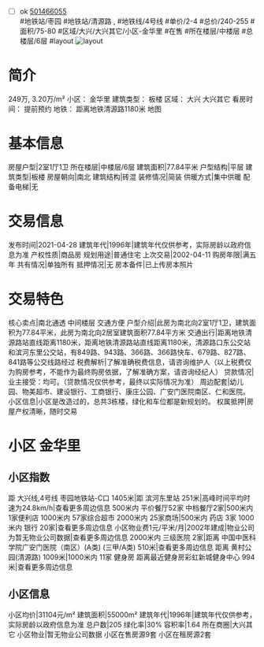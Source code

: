 - [ ] ok [501466055](https://bj.5i5j.com/ershoufang/501466055.html)  
 #地铁站/枣园 #地铁站/清源路 ,  #地铁线/4号线
#单价/2-4 #总价/240-255 #面积/75-80   #区域/大兴/大兴其它/小区-金华里 #在售 #所在楼层/中楼层 #总楼层/6层 #layout 
![layout](http://image2a.5i5j.com/bdir/layout/18c4dafdff0342b99360ae45db62fc26.jpg_P5.jpg) 
# 简介 
 249万,  3.20万/m² 
小区： 金华里
建筑类型： 板楼
区域： 大兴 大兴其它
看房时间： 提前预约
地铁： 距离地铁清源路1180米 地图
# 基本信息 
 房屋户型|2室1厅1卫
所在楼层|中楼层/6层
建筑面积|77.84平米
户型结构|平层
建筑类型|板楼
房屋朝向|南北
建筑结构|砖混
装修情况|简装
供暖方式|集中供暖
配备电梯|无
# 交易信息 
 发布时间|2021-04-28
建筑年代|1996年|建筑年代仅供参考，实际房龄以政府信息为准
产权性质|商品房
规划用途|普通住宅
上次交易|2002-04-11
购房年限|满五年
共有情况|单独所有
抵押情况|无
房本备件|已上传房本照片
# 交易特色 
 核心卖点|南北通透 中间楼层 交通方便
户型介绍|此房为南北向2室1厅1卫，建筑面积为77.84平米，此房为南北向2居室建筑面积77.84平方米
交通出行|距离地铁清源路站直线距离1180米，距离地铁清源路站直线距离1180米，清源路口东公交站和滨河东里公交站，有849路、943路、366路、366路快车、679路、827路、841路等公交线路经过
税费解析|了解准确税费信息，请咨询维护人（以上税费仅为购房参考，不能作为最终购房依据，了解准确方案，请咨询经纪人）
贷款情况|业主接受：均可。（贷款情况仅供参考，最终以实际情况为准）
周边配套|幼儿园、物美超市、建设银行、工商银行、康庄公园、广安门医院南区、仁和医院。
小区信息|小区是改造过的，总共3栋楼，绿化和车位都是新规划的。
权属抵押|房屋产权清晰，随时交易
# 小区 金华里
## 小区指数 
 距 大兴线,4号线 枣园地铁站-C口 1405米|距 滨河东里站 251米|高峰时间平均时速为24.8km/h|查看更多周边信息
500米内 平价餐厅52家
中档餐厅2家|500米内 1家便利店
1000米内 57家综合超市
2000米内 25家商场|500米内 药店 3家
1000米内 银行 20家|查看更多周边信息
小区物业费1元/平米/月|2002年建成|物业公司为暂无物业公司数据|查看更多周边信息
2000米内 三级医院 2家|距离 中国中医科学院广安门医院（南区）(A类) (三甲/A类) 510米|查看更多周边信息
距离 黄村公园(清源路) 1009米|1000米内 11家 健身房
距离最近健身房彩虹新城健身中心 994米|查看更多周边信息
## 小区信息 
 小区均价|31104元/m²
建筑面积|55000m²
建筑年代|1996年|建筑年代仅供参考，实际房龄以政府信息为准
总户数|205
绿化率|30%
容积率|1.64
所在商圈|大兴其它
小区物业|暂无物业公司数据
小区在售房源9套
小区在租房源2套
